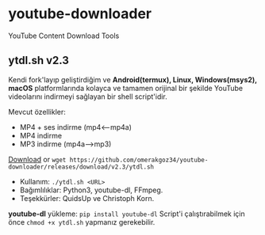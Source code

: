 # youtube-downloader
YouTube Content Download Tools

## ytdl.sh v2.3
Kendi fork'layıp geliştirdiğim ve **Android(termux), Linux, Windows(msys2), macOS** platformlarında kolayca ve tamamen orijinal bir şekilde YouTube videolarını indirmeyi sağlayan bir shell script'idir.

Mevcut özellikler:
* MP4 + ses indirme (mp4<--mp4a)
* MP4 indirme
* MP3 indirme (mp4a-->mp3)

[Download](https://github.com/omerakgoz34/youtube-downloader/releases/download/v2.3/ytdl.sh) or `wget https://github.com/omerakgoz34/youtube-downloader/releases/download/v2.3/ytdl.sh`
* Kullanım: `./ytdl.sh <URL>`
* Bağımlılıklar: Python3, youtube-dl, FFmpeg.
* Teşekkürler: QuidsUp ve Christoph Korn.

**youtube-dl** yükleme: `pip install youtube-dl`
Script'i çalıştırabilmek için önce `chmod +x ytdl.sh` yapmanız gerekebilir.
